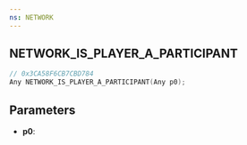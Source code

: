 ```yaml
---
ns: NETWORK
---
```

## NETWORK_IS_PLAYER_A_PARTICIPANT

```c
// 0x3CA58F6CB7CBD784
Any NETWORK_IS_PLAYER_A_PARTICIPANT(Any p0);
```

## Parameters
* **p0**:
